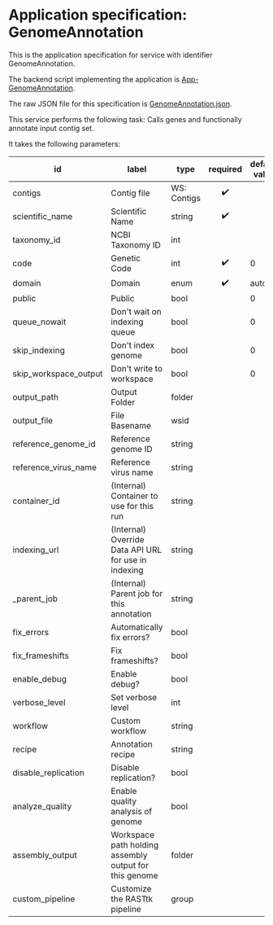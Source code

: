 
# Application specification: GenomeAnnotation

This is the application specification for service with identifier GenomeAnnotation.

The backend script implementing the application is [App-GenomeAnnotation](../service-scripts/App-GenomeAnnotation.pm).

The raw JSON file for this specification is [GenomeAnnotation.json](GenomeAnnotation.json).

This service performs the following task:   Calls genes and functionally annotate input contig set.

It takes the following parameters:

| id | label | type | required | default value |
| -- | ----- | ---- | :------: | ------------ |
| contigs | Contig file | WS: Contigs  | :heavy_check_mark: |  |
| scientific_name | Scientific Name | string  | :heavy_check_mark: |  |
| taxonomy_id | NCBI Taxonomy ID | int  |  |  |
| code | Genetic Code | int  | :heavy_check_mark: | 0 |
| domain | Domain | enum  | :heavy_check_mark: | auto |
| public | Public | bool  |  | 0 |
| queue_nowait | Don't wait on indexing queue | bool  |  | 0 |
| skip_indexing | Don't index genome | bool  |  | 0 |
| skip_workspace_output | Don't write to workspace | bool  |  | 0 |
| output_path | Output Folder | folder  |  |  |
| output_file | File Basename | wsid  |  |  |
| reference_genome_id | Reference genome ID | string  |  |  |
| reference_virus_name | Reference virus name | string  |  |  |
| container_id | (Internal) Container to use for this run | string  |  |  |
| indexing_url | (Internal) Override Data API URL for use in indexing | string  |  |  |
| _parent_job | (Internal) Parent job for this annotation | string  |  |  |
| fix_errors | Automatically fix errors? | bool  |  |  |
| fix_frameshifts | Fix frameshifts? | bool  |  |  |
| enable_debug | Enable debug? | bool  |  |  |
| verbose_level | Set verbose level | int  |  |  |
| workflow | Custom workflow | string  |  |  |
| recipe | Annotation recipe | string  |  |  |
| disable_replication | Disable replication? | bool  |  |  |
| analyze_quality | Enable quality analysis of genome | bool  |  |  |
| assembly_output | Workspace path holding assembly output for this genome | folder  |  |  |
| custom_pipeline | Customize the RASTtk pipeline | group  |  |  |

